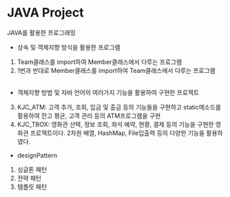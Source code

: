 # JAVA Project
JAVA를 활용한 프로그래밍

* 상속 및 객체지향 방식을 활용한 프로그램<br>
1. Team클래스를 import하여 Member클래스에서 다루는 프로그램<br>
2. 1번과 반대로 Member클래스를 import하여 Team클래스에서 다루는 프로그램<br><br>

* 객체지향 방법 및 자바 언어의 여러가지 기능을 활용하여 구현한 프로젝트
3. KJC_ATM: 고객 추가, 조회, 입금 및 출금 등의 기능들을 구현하고 static메소드를 활용하여 잔고 평균, 고객 관리 등의 ATM프로그램을 구현<br>
4. KJC_TBOX: 영화관 선택, 정보 조회, 좌석 예약, 현황, 결제 등의 기능을 구현한 영화관 프로젝트이다. 2차원 배열, HashMap, File입출력 등의 다양한 기능을 활용하였다.

* designPattern
1. 싱글톤 패턴
2. 전략 패턴
3. 템플릿 패턴
